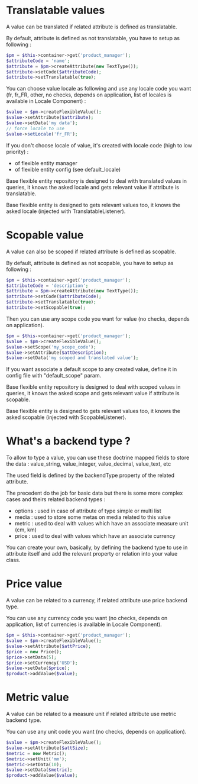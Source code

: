 Translatable values
===================

A value can be translated if related attribute is defined as translatable.

By default, attribute is defined as not translatable, you have to setup as following :

```php
$pm = $this->container->get('product_manager');
$attributeCode = 'name';
$attribute = $pm->createAttribute(new TextType());
$attribute->setCode($attributeCode);
$attribute->setTranslatable(true);
```

You can choose value locale as following and use any locale code you want (fr, fr_FR, other, no checks, depends on application, list of locales is available in Locale Component) :

```php
$value = $pm->createFlexibleValue();
$value->setAttribute($attribute);
$value->setData('my data');
// force locale to use
$value->setLocale('fr_FR');
```

If you don't choose locale of value, it's created with locale code (high to low priority) :
- of flexible entity manager
- of flexible entity config (see default_locale)

Base flexible entity repository is designed to deal with translated values in queries, it knows the asked locale and gets relevant value if attribute is translatable.

Base flexible entity is designed to gets relevant values too, it knows the asked locale (injected with TranslatableListener).

Scopable value
==============

A value can also be scoped if related attribute is defined as scopable.

By default, attribute is defined as not scopable, you have to setup as following :

```php
$pm = $this->container->get('product_manager');
$attributeCode = 'description';
$attribute = $pm->createAttribute(new TextType());
$attribute->setCode($attributeCode);
$attribute->setTranslatable(true);
$attribute->setScopable(true);
```

Then you can use any scope code you want for value (no checks, depends on application).

```php
$pm = $this->container->get('product_manager');
$value = $pm->createFlexibleValue();
$value->setScope('my_scope_code');
$value->setAttribute($attDescription);
$value->setData('my scoped and translated value');
```

If you want associate a default scope to any created value, define it in config file with "default_scope" param.

Base flexible entity repository is designed to deal with scoped values in queries, it knows the asked scope and gets relevant value if attribute is scopable.

Base flexible entity is designed to gets relevant values too, it knows the asked scopable (injected with ScopableListener).

What's a backend type ?
=======================

To allow to type a value, you can use these doctrine mapped fields to store the data : value_string, value_integer, value_decimal, value_text, etc

The used field is defined by the backendType property of the related attribute.

The precedent do the job for basic data but there is some more complex cases and theirs related backend types :
- options : used in case of attribute of type simple or multi list
- media : used to store some metas on media related to this value
- metric : used to deal with values which have an associate measure unit (cm, km)
- price : used to deal with values which have an associate currency

You can create your own, basically, by defining the backend type to use in attribute itself and add the relevant property or relation into your value class.

Price value
===========

A value can be related to a currency, if related attribute use price backend type.

You can use any currency code you want (no checks, depends on application, list of currencies is available in Locale Component).

```php
$pm = $this->container->get('product_manager');
$value = $pm->createFlexibleValue();
$value->setAttribute($attPrice);
$price = new Price();
$price->setData(5);
$price->setCurrency('USD');
$value->setData($price);
$product->addValue($value);
```

Metric value
============

A value can be related to a measure unit if related attribute use metric backend type.

You can use any unit code you want (no checks, depends on application).

```php
$value = $pm->createFlexibleValue();
$value->setAttribute($attSize);
$metric = new Metric();
$metric->setUnit('mm');
$metric->setData(10);
$value->setData($metric);
$product->addValue($value);
```
